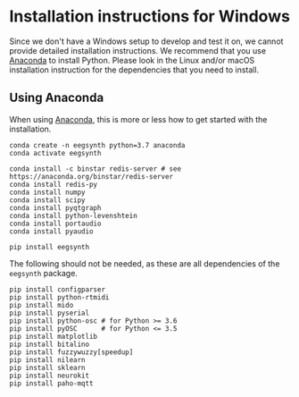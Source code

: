 # Installation instructions for Windows

Since we don't have a Windows setup to develop and test it on, we cannot provide detailed installation instructions. We recommend that you use [Anaconda](https://www.anaconda.com) to install Python. Please look in the Linux and/or macOS installation instruction for the dependencies that you need to install.

## Using Anaconda

When using [Anaconda](https://www.anaconda.com), this is more or less how to get started with the installation.

```
conda create -n eegsynth python=3.7 anaconda
conda activate eegsynth

conda install -c binstar redis-server # see https://anaconda.org/binstar/redis-server
conda install redis-py
conda install numpy
conda install scipy
conda install pyqtgraph
conda install python-levenshtein
conda install portaudio
conda install pyaudio

pip install eegsynth
```

The following should not be needed, as these are all dependencies of the `eegsynth` package.

```
pip install configparser
pip install python-rtmidi
pip install mido
pip install pyserial
pip install python-osc # for Python >= 3.6
pip install pyOSC      # for Python <= 3.5
pip install matplotlib
pip install bitalino
pip install fuzzywuzzy[speedup]
pip install nilearn
pip install sklearn
pip install neurokit
pip install paho-mqtt
```
